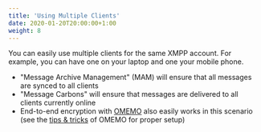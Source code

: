 ```yaml
---
title: 'Using Multiple Clients'
date: 2020-01-20T20:00:00+1:00
weight: 8
---
```


You can easily use multiple clients for the same XMPP account. For example, you can have one on your laptop and one your mobile phone.

* "Message Archive Management" (MAM) will ensure that all messages are synced to all clients
* "Message Carbons" will ensure that messages are delivered to all clients currently online
* End-to-end encryption with [OMEMO](/documentation/omemo) also easily works in this scenario (see the [tips & tricks](/documentation/omemo#tips--tricks) of OMEMO for proper setup)

